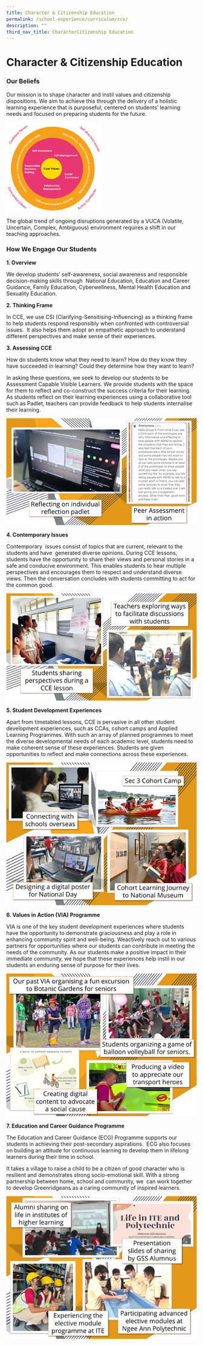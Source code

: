 ```yaml
---
title: Character & Citizenship Education
permalink: /school-experience/curriculum/cce/
description: ""
third_nav_title: CharacterCitizenship Education
---
```

# **Character &amp; Citizenship Education**

### Our Beliefs

Our mission is to shape character and instil values and citizenship dispositions. We aim to achieve this through the delivery of a holistic learning experience that is purposeful, centered on students’ learning needs and focused on preparing students for the future.

<img src="/images/CCE1.png" style="width:50%">

The global trend of ongoing disruptions generated by a VUCA (Volatile, Uncertain, Complex, Ambiguous) environment requires a shift in our teaching approaches.

### How We Engage Our Students

**1\. Overview**

We develop students’ self-awareness, social awareness and responsible decision-making skills through&nbsp; National Education, Education and Career Guidance, Family Education, Cyberwellness, Mental Health Education and Sexuality Education.&nbsp;&nbsp;

**2\. Thinking Frame**&nbsp;

In CCE, we use CSI (Clarifying-Sensitising-Influencing) as a thinking frame to help students respond responsibly when confronted with controversial issues.&nbsp; It also helps them adopt an empathetic approach to understand different perspectives and make sense of their experiences.

**3\. Assessing CCE**&nbsp;

How do students know what they need to learn? How do they know they have succeeded in learning? Could they determine how they want to learn?&nbsp;

In asking these questions, we seek to develop our students to be Assessment Capable Visible Learners. We provide students with the space for them to reflect and co-construct the success criteria for their learning. As students reflect on their learning experiences using a collaborative tool such as Padlet, teachers can provide feedback to help students internalise their learning.

![](/images/CCE2.jpg)

**4\. Contemporary Issues**  

Contemporary&nbsp; issues consist of topics that are current, relevant to the students and have&nbsp; generated diverse opinions. During CCE lessons, students have the opportunity to share their views and personal stories in a safe and conducive environment. This enables students to hear multiple perspectives and encourages them to respect and understand diverse views. Then the conversation concludes with students committing to act for the common good.

![](/images/CCE3.jpg)

**5\. Student Development Experiences**&nbsp;  

Apart from timetabled lessons, CCE is pervasive in all other student development experiences, such as CCAs, cohort camps and Applied Learning Programmes. With such an array of planned programmes to meet the diverse developmental needs of each academic level, students need to make coherent sense of these experiences. Students are given opportunities to reflect and make connections across these experiences.

![](/images/CCE4.jpg)

**6\. Values in Action (VIA) Programme**&nbsp;&nbsp;

VIA is one of the key student development experiences where students have the opportunity to demonstrate graciousness and play a role in enhancing community spirit and well-being. Weactively reach out to various partners for opportunities where our students can contribute in meeting the needs of the community. As our students make a positive impact in their immediate community, we hope that these experiences help instil in our students an enduring sense of purpose for their lives.

![](/images/CCE5.jpg)

**7\. Education and Career Guidance Programme**&nbsp;

The Education and Career Guidance (ECG) Programme supports our students in achieving their post-secondary aspirations.&nbsp; ECG also focuses on building an attitude for continuous learning to develop them in lifelong learners during their time in school.&nbsp;

It takes a village to raise a child to be a citizen of good character who is&nbsp; resilient and demonstrates strong socio-emotional skill. With a strong partnership between home, school and community, we&nbsp; can work together to develop Greenridgeans as a caring community of inspired learners.

![](/images/CCE6.jpg)